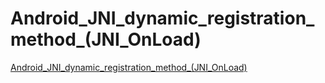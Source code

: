 # Android_JNI_dynamic_registration_method_(JNI_OnLoad)
[Android_JNI_dynamic_registration_method_(JNI_OnLoad)](https://aiwithcloud.com/2022/09/14/android_jni_dynamic_registration_method_jni_onload/)